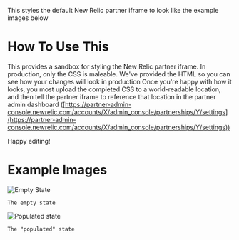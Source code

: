 This styles the default New Relic partner iframe to look like the example images below

How To Use This
===============
This provides a sandbox for styling the New Relic partner iframe.
In production, only the CSS is maleable. We've provided the HTML so you can see how your changes will look in production
Once you're happy with how it looks, you most upload the completed CSS to a world-readable location, and then tell the partner iframe to reference that location in the partner admin dashboard ([https://partner-admin-console.newrelic.com/accounts/X/admin_console/partnerships/Y/settings](https://partner-admin-console.newrelic.com/accounts/X/admin_console/partnerships/Y/settings))

Happy editing!

Example Images
==============
![Empty State](https://github.com/kimby77/newrelic-partner-iframe-css/blob/master/example_images/empty_state.png)

`The empty state`

![Populated state](https://github.com/kimby77/newrelic-partner-iframe-css/blob/master/example_images/populated_state.png)

`The "populated" state`
